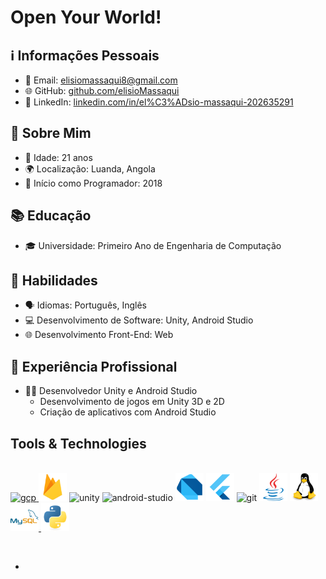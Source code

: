 # Open Your World!

## ℹ️ Informações Pessoais

- 📧 Email: elisiomassaqui8@gmail.com
- 🌐 GitHub: [github.com/elisioMassaqui](https://github.com/elisioMassaqui)
- 🔗 LinkedIn: [linkedin.com/in/el%C3%ADsio-massaqui-202635291](https://www.linkedin.com/in/el%C3%ADsio-massaqui-202635291)

## 👦 Sobre Mim

- 🎂 Idade: 21 anos
- 🌍 Localização: Luanda, Angola
- 📅 Início como Programador: 2018

## 📚 Educação

- 🎓 Universidade: Primeiro Ano de Engenharia de Computação

## 🚀 Habilidades

- 🗣️ Idiomas: Português, Inglês
- 💻 Desenvolvimento de Software: Unity, Android Studio
- 🌐 Desenvolvimento Front-End: Web

## 💼 Experiência Profissional

- 👨‍💻 Desenvolvedor Unity e Android Studio
  - Desenvolvimento de jogos em Unity 3D e 2D
  - Criação de aplicativos com Android Studio
 
 <h2>Tools & Technologies </h2>
<p>
   <br>
   <a href="https://www.cloudskillsboost.google/public_profiles/88343710-d8aa-4d7f-a5ff-287fb754a9a5">
     <img height="45" src="https://www.vectorlogo.zone/logos/google_cloud/google_cloud-icon.svg" alt="gcp" />
   </a>
   <img height="45" src="https://raw.githubusercontent.com/github/explore/80688e429a7d4ef2fca1e82350fe8e3517d3494d/topics/firebase/firebase.png">
   <img height="60" src="[https://your-unity-icon-url-here.png](https://www.flaticon.com/free-icon/unity_5969346?k=1700909156402&log-in=google)" alt="unity" /> <!-- Ajuste a altura para o tamanho desejado -->
   <img height="60" src="[https://your-android-studio-icon-url-here.png](https://www.flaticon.com/free-icon/unity_5969346?k=1700909156402&log-in=google)" alt="android-studio" /> <!-- Ajuste a altura para o tamanho desejado -->
   <img height="45" src="https://raw.githubusercontent.com/github/explore/80688e429a7d4ef2fca1e82350fe8e3517d3494d/topics/dart/dart.png">
   <img height="45" src="https://raw.githubusercontent.com/github/explore/80688e429a7d4ef2fca1e82350fe8e3517d3494d/topics/flutter/flutter.png">
   <img src="https://www.vectorlogo.zone/logos/git-scm/git-scm-icon.svg" alt="git" height="45" />
   <img src="https://raw.githubusercontent.com/devicons/devicon/master/icons/java/java-original.svg" alt="java" height="45" />
   <a href="https://www.linux.org/" target="_blank">
      <img src="https://raw.githubusercontent.com/devicons/devicon/master/icons/linux/linux-original.svg" alt="linux" height="45" />
   </a>
   <a href="https://www.mysql.com/" target="_blank">
      <img src="https://raw.githubusercontent.com/devicons/devicon/master/icons/mysql/mysql-original-wordmark.svg" alt="mysql" height="45" />
   </a>
   <a href="https://www.python.org" target="_blank">
      <img src="https://raw.githubusercontent.com/devicons/devicon/master/icons/python/python-original.svg" alt="python" height="45" /> 
   </a>
</p><br>

- 
<!---
elisioMassaqui/elisioMassaqui is a ✨ special ✨ repository because its `README.md` (this file) appears on your GitHub profile.
You can click the Preview link to take a look at your changes.
--->

